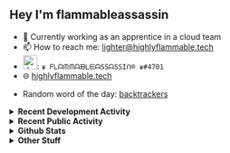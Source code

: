 ## Hey I'm flammableassassin

- 🔭 Currently working as an apprentice in a cloud team  
- 📫 How to reach me: [lighter@highlyflammable.tech](mailto:lighter@highlyflammable.tech?subject=Hello)
- <img src="https://discord.com/assets/2c21aeda16de354ba5334551a883b481.png" alt="drawing" width="25"/>: `♛ ᖴᒪᗩᙏᙏᗩᙖᒪᙓᗩSSᗩSSIᑎ® ♛#4701`
- 🌐 [highlyflammable.tech](https://highlyflammable.tech)

<!--START_SECTION:randomWord-->
- Random word of the day: [backtrackers](https://www.wordnik.com/words/backtrackers)
<!--END_SECTION:randomWord-->

<details>
  <summary><b>Recent Development Activity</b></summary>
  
  <!--START_SECTION:waka-->

```txt
JavaScript   2 hrs 31 mins   ███████████▓░░░░░░░░░░░░░   46.86 %
JSON         2 hrs 2 mins    █████████▒░░░░░░░░░░░░░░░   37.74 %
Other        39 mins         ███░░░░░░░░░░░░░░░░░░░░░░   12.27 %
PowerQuery   9 mins          ▓░░░░░░░░░░░░░░░░░░░░░░░░   02.90 %
Git Config   0 secs          ░░░░░░░░░░░░░░░░░░░░░░░░░   00.23 %
```

<!--END_SECTION:waka-->

</details>

<details>
  <summary><b>Recent Public Activity</b></summary>
    <br>

  <!--START_SECTION:activity-->
1. 🗣 Commented on [#81](https://github.com/flamableassassin/status/issues/81#issuecomment-2149116829) in [flamableassassin/status](https://github.com/flamableassassin/status)
2. 🔒 Closed issue [#81](https://github.com/flamableassassin/status/issues/81) in [flamableassassin/status](https://github.com/flamableassassin/status)
3. ❗ Opened issue [#81](https://github.com/flamableassassin/status/issues/81) in [flamableassassin/status](https://github.com/flamableassassin/status)
4. 🎉 Merged PR [#21](https://github.com/flamableassassin/drawshield-api/pull/21) in [flamableassassin/drawshield-api](https://github.com/flamableassassin/drawshield-api)
5. 🎉 Merged PR [#17](https://github.com/flamableassassin/drawshield-api/pull/17) in [flamableassassin/drawshield-api](https://github.com/flamableassassin/drawshield-api)
  <!--END_SECTION:activity-->

</details>

<details>
  <summary><b>Github Stats</b></summary>
    <br>
    <p align="center">
      <img width="48%" src="https://github-readme-stats.vercel.app/api?username=flamableassassin&count_private=true&show_icons=true&theme=radical"/>
      <img width="48%" src="https://github-readme-streak-stats.herokuapp.com?user=flamableassassin&theme=neon-dark"/>
    </p>
  
</details>

<details>
  <summary><b>Other Stuff</b></summary>
  <br>
<a href="https://www.abuseipdb.com/user/67633" title="AbuseIPDB is an IP address blacklist for webmasters and sysadmins to report IP addresses engaging in abusive behavior on their networks">
	<img src="https://www.abuseipdb.com/contributor/67633.svg" alt="AbuseIPDB Contributor Badge" style="width: 264px;background: #fff linear-gradient(rgba(255,255,255,0), rgba(255,255,255,.3) 50%, rgba(0,0,0,.2) 51%, rgba(0,0,0,0));padding: 5px;">
</a>
  
</details>
